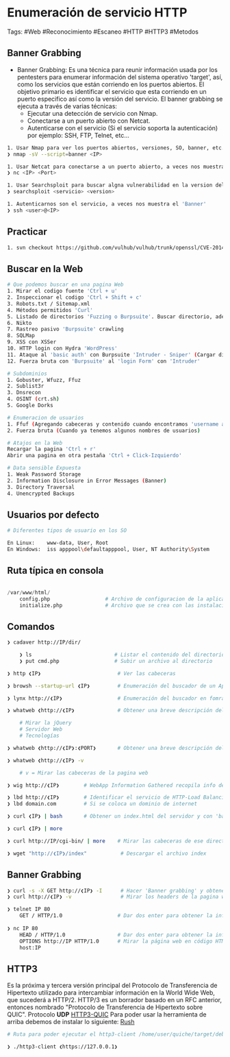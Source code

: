 # Enumeración de servicio HTTP

Tags: #Web #Reconocimiento #Escaneo  #HTTP #HTTP3 #Metodos

## Banner Grabbing 

* Banner Grabbing: Es una técnica para reunir información usada por los pentesters para enumerar información del sistema operativo 'target', así, como los servicios que están corriendo en los puertos abiertos.  El objetivo primario es identificar el servicio que esta corriendo en un puerto especifico así como la versión del servicio. El banner grabbing se ejecuta a través de varias técnicas:
	* Ejecutar una detección de servicio con Nmap.
	* Conectarse a un puerto abierto con Netcat. 
	* Autenticarse con el servicio (Si el servicio soporta la autenticación) por ejemplo: SSH, FTP, Telnet, etc...

```bash 
1. Usar Nmap para ver los puertos abiertos, versiones, SO, banner, etc...
❯ nmap -sV --script=banner <IP>

1. Usar Netcat para conectarse a un puerto abierto, a veces nos muestra el 'Banner' 
❯ nc <IP> <Port>           

1. Usar Searchsploit para buscar algna vulnerabilidad en la version del puerto abierto
❯ searchsploit <servicio> <version>

1. Autenticarnos son el servicio, a veces nos muestra el 'Banner' 
❯ ssh <user>@<IP> 
```

## Practicar 

```bash 
1. svn checkout https://github.com/vulhub/vulhub/trunk/openssl/CVE-2014-0160
```

## Buscar en la Web

```bash 
# Que podemos buscar en una pagina Web
1. Mirar el codigo fuente 'Ctrl + u'
2. Inspeccionar el codigo 'Ctrl + Shift + c'
3. Robots.txt / Sitemap.xml
4. Métodos permitidos 'Curl'
5. Listado de directorios 'Fuzzing o Burpsuite'. Buscar directorio, además de buscar archivos con extensiones especificas como: .php, .html, .txt, .asp, .aspx 
6. Nikto
7. Rastreo pasivo 'Burpsuite' crawling
8. SQLMap
9. XSS con XSSer
10. HTTP login con Hydra 'WordPress'
11. Ataque al 'basic auth' con Burpsuite 'Intruder - Sniper' (Cargar diccionario y Payload Processing 'add prefix=admin:' y 'Encode=base64')
12. Fuerza bruta con 'Burpsuite' al 'login Form' con 'Intruder'

# Subdominios 
1. Gobuster, Wfuzz, Ffuz
2. Sublist3r
3. Dnsrecon
4. OSINT (crt.sh)
5. Google Dorks

# Enumeracion de usuarios 
1. Ffuf (Agregando cabeceras y contenido cuando encontramos 'username already exists')
2. Fuerza bruta (Cuando ya tenemos algunos nombres de usuarios)

# Atajos en la Web
Recargar la pagina 'Ctrl + r'
Abrir una pagina en otra pestaña 'Ctrl + Click-Izquierdo'

# Data sensible Expuesta
1. Weak Password Storage 
2. Information Disclosure in Error Messages (Banner)
3. Directory Traversal 
4. Unencrypted Backups
```

## Usuarios por defecto 

```bash 
# Diferentes tipos de usuario en los SO

En Linux:    www-data, User, Root          
En Windows:  iss apppool\defaultapppool, User, NT Authority\System            
```

## Ruta típica en consola

```python 

/var/www/html/
	config.php                  # Archivo de configuracion de la aplicación web y puede contener informacion valiosa
	initialize.php              # Archivo que se crea con las instalación de la web (Similar a wp-config) ya que puede contener credenciales de acceso 'user:passwd' para la DB
```

## Comandos

```bash 
❯ cadaver http://IP/dir/

	❯ ls                           # Listar el contenido del directorio 
	❯ put cmd.php                  # Subir un archivo al directorio 
```

```bash
❯ http ❮IP❯                         # Ver las cabeceras 
```

```bash 
❯ browsh --startup-url ❮IP❯         # Enumeración del buscador de un Apache en forma de GUI
```

```bash 
❯ lynx http://❮IP❯                  # Enumeración del buscador en fomra de GUI
```

```bash
❯ whatweb ❮http://❮IP❯              # Obtener una breve descripción del gestor de contenidos, así como el servidor y algunas tecnologías utilizadas 

	# Mirar la jQuery
	# Servidor Web
	# Tecnologías 
```

```bash
❯ whatweb ❮http://❮IP❯:❮PORT❯       # Obtener una breve descripción del gestor de contenidos por un puerto especifico
```

```bash
❯ whatweb ❮http://❮IP❯ -v

	# v = Mirar las cabeceras de la pagina web
```

```bash 
❯ wig http://❮IP❯        # WebApp Information Gathered recopila info de la aplicación web y reporta las versiones de los servicios en la web, el CMS 'Content Management System' que se esta utilizando, vulnerabilidades, etc...
```

```bash 
❯ lbd http://❮IP❯        # Identificar el servicio de HTTP-Load Balancing del servidor   
❯ lbd domain.com         # Si se coloca un dominio de internet 
```

```bash
❯ curl ❮IP❯ | bash       # Obtener un index.html del servidor y con 'bash' se interpretará la data 

❯ curl ❮IP❯ | more       

❯ curl http://IP/cgi-bin/ | more    # Mirar las cabeceras de ese directorio
```

```bash 
❯ wget "http://❮IP❯/index"           # Descargar el archivo index 
```

## Banner Grabbing 

```bash
❯ curl -s -X GET http://❮IP❯ -I      # Hacer 'Banner grabbing' y obtener info del 'ETag, Server, etc...'
❯ curl http://❮IP❯ -v                # Mirar los headers de la pagina web 'Request '

❯ telnet IP 80                       
	GET / HTTP/1.0                  # Dar dos enter para obtener la información
	
❯ nc IP 80 
	HEAD / HTTP/1.0                 # Dar dos enter para obtener la información
	OPTIONS http://IP HTTP/1.0      # Mirar la página web en código HTML y sus opciones permitidas 'GET,POST,etc...'
	host:IP
```

## HTTP3

Es la próxima y tercera versión principal del Protocolo de Transferencia de Hipertexto utilizado para intercambiar información en la World Wide Web, que sucederá a HTTP/2. HTTP/3 es un borrador basado en un RFC anterior, entonces nombrado "Protocolo de Transferencia de Hipertexto sobre QUIC". 
	Protocolo **UDP**
    [HTTP3-QUIC](https://github.com/cloudflare/quiche)
Para poder usar la herramienta de arriba debemos de instalar lo siguiente:
	[Rush](https://github.com/rust-lang/rustup/issues/686)

```bash
# Ruta para poder ejecutar el http3-client /home/user/quiche/target/debug/examples

❯ ./http3-client ❮https://127.0.0.1❯
```